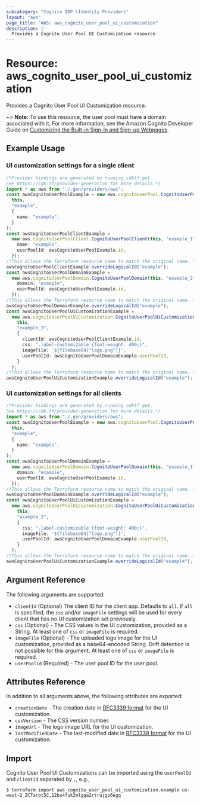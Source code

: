 ```yaml
---
subcategory: "Cognito IDP (Identity Provider)"
layout: "aws"
page_title: "AWS: aws_cognito_user_pool_ui_customization"
description: |-
  Provides a Cognito User Pool UI Customization resource.
---
```


# Resource: aws\_cognito\_user\_pool\_ui\_customization

Provides a Cognito User Pool UI Customization resource.

\~> **Note:** To use this resource, the user pool must have a domain associated with it. For more information, see the Amazon Cognito Developer Guide on [Customizing the Built-in Sign-In and Sign-up Webpages](https://docs.aws.amazon.com/cognito/latest/developerguide/cognito-user-pools-app-ui-customization.html).

## Example Usage

### UI customization settings for a single client

```typescript
/*Provider bindings are generated by running cdktf get.
See https://cdk.tf/provider-generation for more details.*/
import * as aws from "./.gen/providers/aws";
const awsCognitoUserPoolExample = new aws.cognitoUserPool.CognitoUserPool(
  this,
  "example",
  {
    name: "example",
  }
);
const awsCognitoUserPoolClientExample =
  new aws.cognitoUserPoolClient.CognitoUserPoolClient(this, "example_1", {
    name: "example",
    userPoolId: awsCognitoUserPoolExample.id,
  });
/*This allows the Terraform resource name to match the original name. You can remove the call if you don't need them to match.*/
awsCognitoUserPoolClientExample.overrideLogicalId("example");
const awsCognitoUserPoolDomainExample =
  new aws.cognitoUserPoolDomain.CognitoUserPoolDomain(this, "example_2", {
    domain: "example",
    userPoolId: awsCognitoUserPoolExample.id,
  });
/*This allows the Terraform resource name to match the original name. You can remove the call if you don't need them to match.*/
awsCognitoUserPoolDomainExample.overrideLogicalId("example");
const awsCognitoUserPoolUiCustomizationExample =
  new aws.cognitoUserPoolUiCustomization.CognitoUserPoolUiCustomization(
    this,
    "example_3",
    {
      clientId: awsCognitoUserPoolClientExample.id,
      css: ".label-customizable {font-weight: 400;}",
      imageFile: '${filebase64("logo.png")}',
      userPoolId: awsCognitoUserPoolDomainExample.userPoolId,
    }
  );
/*This allows the Terraform resource name to match the original name. You can remove the call if you don't need them to match.*/
awsCognitoUserPoolUiCustomizationExample.overrideLogicalId("example");

```

### UI customization settings for all clients

```typescript
/*Provider bindings are generated by running cdktf get.
See https://cdk.tf/provider-generation for more details.*/
import * as aws from "./.gen/providers/aws";
const awsCognitoUserPoolExample = new aws.cognitoUserPool.CognitoUserPool(
  this,
  "example",
  {
    name: "example",
  }
);
const awsCognitoUserPoolDomainExample =
  new aws.cognitoUserPoolDomain.CognitoUserPoolDomain(this, "example_1", {
    domain: "example",
    userPoolId: awsCognitoUserPoolExample.id,
  });
/*This allows the Terraform resource name to match the original name. You can remove the call if you don't need them to match.*/
awsCognitoUserPoolDomainExample.overrideLogicalId("example");
const awsCognitoUserPoolUiCustomizationExample =
  new aws.cognitoUserPoolUiCustomization.CognitoUserPoolUiCustomization(
    this,
    "example_2",
    {
      css: ".label-customizable {font-weight: 400;}",
      imageFile: '${filebase64("logo.png")}',
      userPoolId: awsCognitoUserPoolDomainExample.userPoolId,
    }
  );
/*This allows the Terraform resource name to match the original name. You can remove the call if you don't need them to match.*/
awsCognitoUserPoolUiCustomizationExample.overrideLogicalId("example");

```

## Argument Reference

The following arguments are supported:

* `clientId` (Optional) The client ID for the client app. Defaults to `all`. If `all` is specified, the `css` and/or `imageFile` settings will be used for every client that has no UI customization set previously.
* `css` (Optional) - The CSS values in the UI customization, provided as a String. At least one of `css` or `imageFile` is required.
* `imageFile` (Optional) - The uploaded logo image for the UI customization, provided as a base64-encoded String. Drift detection is not possible for this argument. At least one of `css` or `imageFile` is required.
* `userPoolId` (Required) - The user pool ID for the user pool.

## Attributes Reference

In addition to all arguments above, the following attributes are exported:

* `creationDate` - The creation date in [RFC3339 format](https://tools.ietf.org/html/rfc3339#section-5.8) for the UI customization.
* `cssVersion` - The CSS version number.
* `imageUrl` - The logo image URL for the UI customization.
* `lastModifiedDate` - The last-modified date in [RFC3339 format](https://tools.ietf.org/html/rfc3339#section-5.8) for the UI customization.

## Import

Cognito User Pool UI Customizations can be imported using the `userPoolId` and `clientId` separated by `,`, e.g.,

```console
$ terraform import aws_cognito_user_pool_ui_customization.example us-west-2_ZCTarbt5C,12bu4fuk3mlgqa2rtrujgp6egq
```
